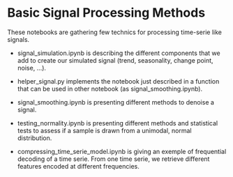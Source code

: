 # Basic Signal Processing Methods

These notebooks are gathering few technics for processing time-serie like signals.

- signal_simulation.ipynb is describing the different components that we add to create our simulated signal (trend, seasonality, change point, noise, ...).

- helper_signal.py implements the notebook just described in a function that can be used in other notebook (as signal_smoothing.ipynb).

- signal_smoothing.ipynb is presenting different methods to denoise a signal.

- testing_normality.ipynb is presenting different methods and statistical tests to assess if a sample is drawn from a unimodal, normal distribution.

- compressing_time_serie_model.ipynb is giving an exemple of frequential decoding of a time serie. From one time serie, we retrieve different features encoded at different frequencies.
